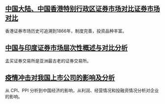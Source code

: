 ## [中国大陆、中国香港特别行政区证券市场对比证券市场对比](https://mp.weixin.qq.com/s/CnrEaF2m0w_RfUxQ4iQ6BQ)
香港证券市场历史可追溯到1866年，制度完善，投资品种丰富。

## [中国与印度证券市场层次性概述与对比分析](https://mp.weixin.qq.com/s/-FmP2AqbEblyXrd3Eccj8w)
孟买证券交易所是亚洲最古老的证券交易所。

## [疫情冲击对我国上市公司的影响及分析](https://mp.weixin.qq.com/s/PE999WKmBCCXntiSNEEPyA)
从 CPI、PPI 分析到中国经济的影响，从利润、经营情况和投融资情况分析对企业的影响。